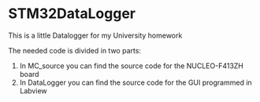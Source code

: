 # STM32DataLogger
This is a little Datalogger for my University homework

The needed code is divided in two parts:

1. In MC_source you can find the source code for the NUCLEO-F413ZH board
2. In DataLogger you can find the source code for the GUI programmed in Labview
